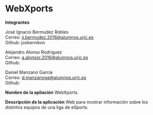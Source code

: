 # WebXports
**Integrantes** 

José Ignacio Bermúdez Robles   
Correo: ji.bermudez.2016@alumnos.urjc.es    
Github: josbernikon

Alejandro Alonso Rodríguez     
Correo: a.alonsor.2016@alumnos.urjc.es      
Github: 

Daniel Manzano García          
Correo: d.manzanoga@alumnos.urjc.es         
Github:

**Nombre de la apliación** 
WebXports.

**Descripción de la aplicación**
Web para mostrar información sobre los distintos equipos de una liga de eSports.

